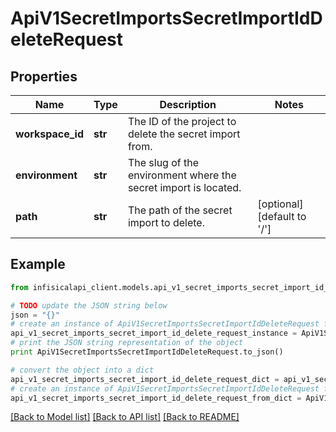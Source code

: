 # ApiV1SecretImportsSecretImportIdDeleteRequest


## Properties
Name | Type | Description | Notes
------------ | ------------- | ------------- | -------------
**workspace_id** | **str** | The ID of the project to delete the secret import from. | 
**environment** | **str** | The slug of the environment where the secret import is located. | 
**path** | **str** | The path of the secret import to delete. | [optional] [default to '/']

## Example

```python
from infisicalapi_client.models.api_v1_secret_imports_secret_import_id_delete_request import ApiV1SecretImportsSecretImportIdDeleteRequest

# TODO update the JSON string below
json = "{}"
# create an instance of ApiV1SecretImportsSecretImportIdDeleteRequest from a JSON string
api_v1_secret_imports_secret_import_id_delete_request_instance = ApiV1SecretImportsSecretImportIdDeleteRequest.from_json(json)
# print the JSON string representation of the object
print ApiV1SecretImportsSecretImportIdDeleteRequest.to_json()

# convert the object into a dict
api_v1_secret_imports_secret_import_id_delete_request_dict = api_v1_secret_imports_secret_import_id_delete_request_instance.to_dict()
# create an instance of ApiV1SecretImportsSecretImportIdDeleteRequest from a dict
api_v1_secret_imports_secret_import_id_delete_request_from_dict = ApiV1SecretImportsSecretImportIdDeleteRequest.from_dict(api_v1_secret_imports_secret_import_id_delete_request_dict)
```
[[Back to Model list]](../README.md#documentation-for-models) [[Back to API list]](../README.md#documentation-for-api-endpoints) [[Back to README]](../README.md)


